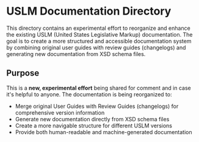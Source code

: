 # USLM Documentation Directory

This directory contains an experimental effort to reorganize and enhance the existing USLM (United States Legislative Markup) documentation. The goal is to create a more structured and accessible documentation system by combining original user guides with review guides (changelogs) and generating new documentation from XSD schema files.

## Purpose

This is a **new, experimental effort** being shared for comment and in case it's helpful to anyone. The documentation is being reorganized to:

- Merge original User Guides with Review Guides (changelogs) for comprehensive version information
- Generate new documentation directly from XSD schema files
- Create a more navigable structure for different USLM versions
- Provide both human-readable and machine-generated documentation
